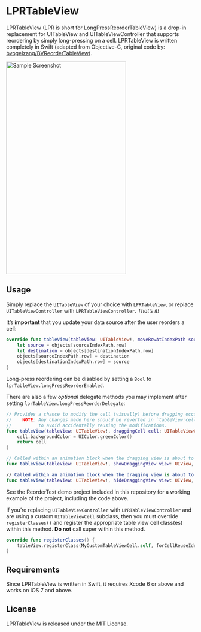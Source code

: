 # LPRTableView

LPRTableView (LPR is short for LongPressReorderTableView) is a drop-in replacement for UITableView and UITableViewController that supports reordering by simply long-pressing on a cell. LPRTableView is written completely in Swift (adapted from Objective-C, original code by: [bvogelzang/BVReorderTableView](https://github.com/bvogelzang/BVReorderTableView)).

<img alt="Sample Screenshot" width="320" height="568" src="http://f.cl.ly/items/0l0L3X0a2Y3B3J390m3J/SampleScreenshot.png" />


## Usage

Simply replace the `UITableView` of your choice with `LPRTableView`, or replace `UITableViewController` with `LPRTableViewController`. _That’s it!_

It’s **important** that you update your data source after the user reorders a cell:

```swift
override func tableView(tableView: UITableView!, moveRowAtIndexPath sourceIndexPath: NSIndexPath!, toIndexPath destinationIndexPath: NSIndexPath!) {
	let source = objects[sourceIndexPath.row]
	let destination = objects[destinationIndexPath.row]
	objects[sourceIndexPath.row] = destination
	objects[destinationIndexPath.row] = source
}
```

Long-press reordering can be disabled by setting a `Bool` to `lprTableView.longPressReorderEnabled`.

There are also a few _optional_ delegate methods you may implement after setting `lprTableView.longPressReorderDelegate`:

```swift
// Provides a chance to modify the cell (visually) before dragging occurs.
//    NOTE: Any changes made here should be reverted in `tableView:cellForRowAtIndexPath:`
//          to avoid accidentally reusing the modifications.
func tableView(tableView: UITableView!, draggingCell cell: UITableViewCell, atIndexPath indexPath: NSIndexPath) -> UITableViewCell {
	cell.backgroundColor = UIColor.greenColor()
	return cell
}

// Called within an animation block when the dragging view is about to show.
func tableView(tableView: UITableView!, showDraggingView view: UIView, atIndexPath indexPath: NSIndexPath)

// Called within an animation block when the dragging view is about to hide.
func tableView(tableView: UITableView!, hideDraggingView view: UIView, atIndexPath indexPath: NSIndexPath)
```

See the ReorderTest demo project included in this repository for a working example of the project, including the code above.

If you’re replacing `UITableViewController` with `LPRTableViewController` and are using a custom `UITableViewCell` subclass, then you must override `registerClasses()` and register the appropriate table view cell class(es) within this method. **Do not** call super within this method.

```swift
override func registerClasses() {
	tableView.registerClass(MyCustomTableViewCell.self, forCellReuseIdentifier: "Cell")
}
```


## Requirements

Since LPRTableView is written in Swift, it requires Xcode 6 or above and works on iOS 7 and above.


## License

LPRTableView is released under the MIT License.
